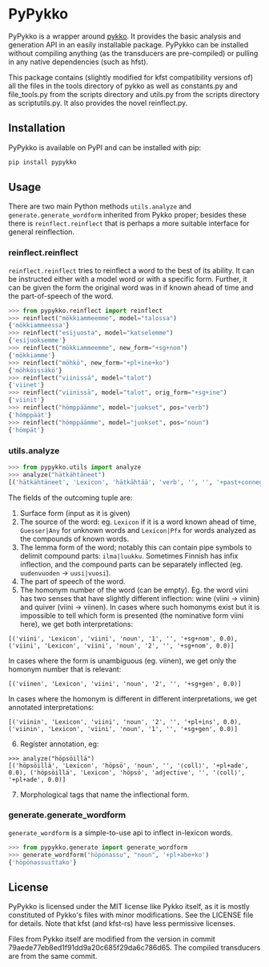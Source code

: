 # PyPykko

PyPykko is a wrapper around [pykko](https://github.com/pkauppin/pykko). It provides the basic analysis and generation API in an easily installable package.
PyPykko can be installed without compiling anything (as the transducers are pre-compiled) or pulling in any native dependencies (such as hfst).

This package contains (slightly modified for kfst compatibility versions of) all the files in the tools directory of pykko as well as constants.py and file_tools.py from the scripts directory and utils.py from the scripts directory as scriptutils.py. It also provides the novel reinflect.py.

## Installation

PyPykko is available on PyPI and can be installed with pip:

```sh
pip install pypykko
```

## Usage

There are two main Python methods `utils.analyze` and `generate.generate_wordform` inherited from Pykko proper; besides these there is `reinflect.reinflect` that is perhaps a more suitable interface for general reinflection.

### reinflect.reinflect

`reinflect.reinflect` tries to reinflect a word to the best of its ability. It can be instructed either with a model word or with a specific form. Further, it can be given the form the original word was in if known ahead of time and the part-of-speech of the word.

```py
>>> from pypykko.reinflect import reinflect
>>> reinflect("mökkiammeemme", model="talossa")
{'mökkiammeessa'}
>>> reinflect("esijuosta", model="katselemme")
{'esijuoksemme'}
>>> reinflect("mökkiammeemme", new_form="+sg+nom")
{'mökkiamme'}
>>> reinflect("möhkö", new_form="+pl+ine+ko")
{'möhköissäkö'}
>>> reinflect("viinissä", model="talot")
{'viinet'}
>>> reinflect("viinissä", model="talot", orig_form="+sg+ine")
{'viinit'}
>>> reinflect("hömppäämme", model="juokset", pos="verb")
{'hömppäät'}
>>> reinflect("hömppäämme", model="juokset", pos="noun")
{'hömpät'}
```


### utils.analyze

```py
>>> from pypykko.utils import analyze
>>> analyze("hätkähtäneet")
[('hätkähtäneet', 'Lexicon', 'hätkähtää', 'verb', '', '', '+past+conneg+pl', 0.0), ('hätkähtäneet', 'Lexicon', 'hätkähtää', 'verb', '', '', '+part_past+pl+nom', 0.0)]
```

The fields of the outcoming tuple are:

1. Surface form (input as it is given)
2. The source of the word: eg. `Lexicon` if it is a word known ahead of time, `Guesser|Any` for unknown words and `Lexicon|Pfx` for words analyzed as the compounds of known words.
3. The lemma form of the word; notably this can contain pipe symbols to delimit compound parts: `ilma|luukku`. Sometimes Finnish has infix inflection, and the compound parts can be separately inflected (eg. `uudenvuoden` -> `uusi|vuosi`).
4. The part of speech of the word.
5. The homonym number of the word (can be empty). Eg. the word viini has two senses that have slightly different inflection: wine (viini -> viinin) and quiver (viini -> viinen). In cases where such homonyms exist but it is impossible to tell which form is presented (the nominative form viini here), we get both interpretations:
```
[('viini', 'Lexicon', 'viini', 'noun', '1', '', '+sg+nom', 0.0), ('viini', 'Lexicon', 'viini', 'noun', '2', '', '+sg+nom', 0.0)]
```
In cases where the form is unambiguous (eg. viinen), we get only the homonym number that is relevant:
```
[('viinen', 'Lexicon', 'viini', 'noun', '2', '', '+sg+gen', 0.0)]
```
In cases where the homonym is different in different interpretations, we get annotated interpretations:
```
[('viinin', 'Lexicon', 'viini', 'noun', '2', '', '+pl+ins', 0.0), ('viinin', 'Lexicon', 'viini', 'noun', '1', '', '+sg+gen', 0.0)]
```
6. Register annotation, eg:
```
>>> analyze("höpsöillä")
[('höpsöillä', 'Lexicon', 'höpsö', 'noun', '', '⟨coll⟩', '+pl+ade', 0.0), ('höpsöillä', 'Lexicon', 'höpsö', 'adjective', '', '⟨coll⟩', '+pl+ade', 0.0)]
```
7. Morphological tags that name the inflectional form.

### generate.generate_wordform

`generate_wordform` is a simple-to-use api to inflect in-lexicon words.

```py
>>> from pypykko.generate import generate_wordform
>>> generate_wordform("höpönassu", "noun", '+pl+abe+ko')
{'höpönassuittako'}
```


## License

PyPykko is licensed under the MIT license like Pykko itself, as it is mostly constituted of Pykko's files with minor modifications. See the LICENSE file for details. Note that kfst (and kfst-rs) have less permissive licenses.

Files from Pykko itself are modified from the version in commit 79aede77eb8ed1f91dd9a20c685f29da6c786d65. The compiled transducers are from the same commit.